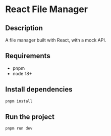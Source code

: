 # React File Manager

## Description
A file manager built with React, with a mock API.

## Requirements
- pnpm
- node 18+

## Install dependencies

```bash
pnpm install
```

## Run the project

```bash
pnpm run dev
```
